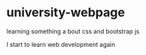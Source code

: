 # university-webpage
learning something a bout css and bootstrap js

I start to learn web development again

